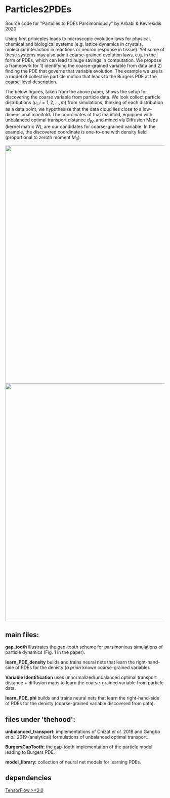 # Particles2PDEs

Source code for "Particles to PDEs Parsimoniously" by Arbabi & Kevrekidis 2020

Using first prinicples leads to microscopic evolution laws for physical, chemical and biological systems (e.g. lattice dynamics in crystals, molecular interaction in reactions or neuron response in tissue). Yet some of these systems may also admit coarse-grained evolution laws, e.g. in the form of PDEs, which can lead to huge savings in computation. We propose a frameowrk for 1) identifying the coarse-grained variable from data and 2) finding the PDE that governs that variable evolution. The example we use is a model of collective particle motion that leads to the Burgers PDE at the coarse-level description.

The below figures, taken from the above paper, shows the setup for discovering the coarse variable from particle data. We look collect particle distributions ($\mu_i, i=1,2,\ldots,m$) from simulations, thinking of each distribution as a data point, we hypothesize that the data cloud lies close to a low-dimensional manifold. The coordinates of that manifold, equipped with unbalanced optimal transport distance $d_W$, and mined via Diffusion Maps (kernel matrix $W$), are our candidates for coarse-grained variable. In the example, the discovered coordinate is one-to-one with density field (proportional to zeroth moment $M_0$).



<img src="../master/thehood/sketch1.png" width="750">
<img src="../master/thehood/distances_and_moments.png" width="750">

## main files:

**gap_tooth** illustrates the gap-tooth scheme for parsimonious simulations of particle dynamics (Fig. 1 in the paper).

**learn_PDE_density**  builds and trains neural nets that learn the right-hand-side of PDEs for the denisty (*a priori* known coarse-grained variable).

**Variable Identification** uses unnormalized/unbalanced optimal transport distance + diffusion maps to learn the coarse-grained variable from particle data.

**learn_PDE_phi** builds and trains neural nets that learn the right-hand-side of PDEs for the denisty (coarse-grained variable discovered from data).

## files under 'thehood':

**unbalanced_transport:** implementations of Chizat *et al.* 2018 and Gangbo *et al.* 2019 (analytical) formulations of unbalanced optimal transport.

**BurgersGapTooth:** the gap-tooth implementation of the particle model leading to Burgers PDE.

**model_library:** collection of neural net models for learning PDEs.

## dependencies

[TensorFlow >=2.0](https://www.tensorflow.org/install)

